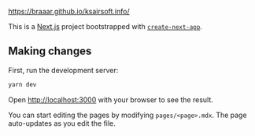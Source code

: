 https://braaar.github.io/ksairsoft.info/

This is a [Next.js](https://nextjs.org/) project bootstrapped with [`create-next-app`](https://github.com/vercel/next.js/tree/canary/packages/create-next-app).

## Making changes

First, run the development server:

```bash
yarn dev
```

Open [http://localhost:3000](http://localhost:3000) with your browser to see the result.

You can start editing the pages by modifying `pages/<page>.mdx`. The page auto-updates as you edit the file.
